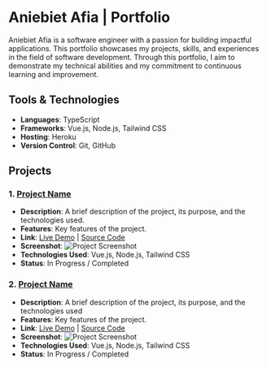 # Aniebiet Afia | Portfolio
Aniebiet Afia is a software engineer with a passion for building impactful applications. This portfolio showcases my projects, skills, and experiences in the field of software development. Through this portfolio, I aim to demonstrate my technical abilities and my commitment to continuous learning and improvement.

## Tools & Technologies
- **Languages**: TypeScript
- **Frameworks**: Vue.js, Node.js, Tailwind CSS
- **Hosting**: Heroku
- **Version Control**: Git, GitHub

## Projects
### 1. [Project Name](#)
- **Description**: A brief description of the project, its purpose, and the technologies used.
- **Features**: Key features of the project.
- **Link**: [Live Demo](#) | [Source Code](#)
- **Screenshot**: ![Project Screenshot](#)
- **Technologies Used**: Vue.js, Node.js, Tailwind CSS
- **Status**: In Progress / Completed

### 2. [Project Name](#)
- **Description**: A brief description of the project, its purpose, and the technologies used
- **Features**: Key features of the project.
- **Link**: [Live Demo](#) | [Source Code](#)
- **Screenshot**: ![Project Screenshot](#)
- **Technologies Used**: Vue.js, Node.js, Tailwind CSS
- **Status**: In Progress / Completed
